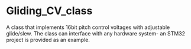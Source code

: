 # Gliding_CV_class
A class that implements 16bit pitch control voltages with adjustable glide/slew. The class can interface with any hardware system- an STM32 project is provided as an example.
